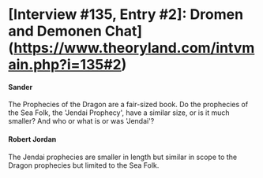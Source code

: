 # [Interview #135, Entry #2]: Dromen and Demonen Chat](https://www.theoryland.com/intvmain.php?i=135#2)

#### Sander

The Prophecies of the Dragon are a fair-sized book. Do the prophecies of the Sea Folk, the 'Jendai Prophecy', have a similar size, or is it much smaller? And who or what is or was 'Jendai'?

#### Robert Jordan

The Jendai prophecies are smaller in length but similar in scope to the Dragon prophecies but limited to the Sea Folk.

